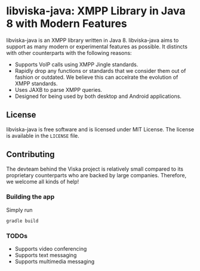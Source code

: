 libviska-java: XMPP Library in Java 8 with Modern Features
==========================================================

libviska-java is an XMPP library written in Java 8. libviska-java aims to
support as many modern or experimental features as possible. It distincts with
other counterparts with the following reasons:

* Supports VoIP calls using XMPP Jingle standards.
* Rapidly drop any functions or standards that we consider them out of fashion
  or outdated. We believe this can accelrate the evolution of XMPP standards.
* Uses JAXB to parse XMPP queries.
* Designed for being used by both desktop and Android applications.

## License

libviska-java is free software and is licensed under MIT License. The license is
available in the `LICENSE` file.

## Contributing

The devteam behind the Viska project is relatively small compared to its
proprietary counterparts who are backed by large companies. Therefore, we
welcome all kinds of help!

### Building the app

Simply run

```shell
gradle build
```

### TODOs

* Supports video conferencing
* Supports text messaging
* Supports multimedia messaging